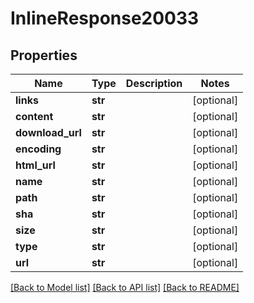 # InlineResponse20033

## Properties
Name | Type | Description | Notes
------------ | ------------- | ------------- | -------------
**links** | **str** |  | [optional] 
**content** | **str** |  | [optional] 
**download_url** | **str** |  | [optional] 
**encoding** | **str** |  | [optional] 
**html_url** | **str** |  | [optional] 
**name** | **str** |  | [optional] 
**path** | **str** |  | [optional] 
**sha** | **str** |  | [optional] 
**size** | **str** |  | [optional] 
**type** | **str** |  | [optional] 
**url** | **str** |  | [optional] 

[[Back to Model list]](../README.md#documentation-for-models) [[Back to API list]](../README.md#documentation-for-api-endpoints) [[Back to README]](../README.md)

